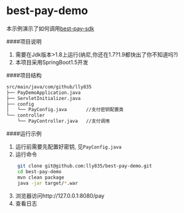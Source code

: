 # best-pay-demo
本示例演示了如何调用[best-pay-sdk](https://github.com/lly835/best-pay-sdk)

####项目说明
1. 需要在Jdk版本>1.8上运行(纳尼,你还在1.7?1.9都快出了你不知道吗?)
2. 本项目采用SpringBoot1.5开发

####项目结构
```bash
src/main/java/com/github/lly835
├── PayDemoApplication.java    
├── ServletInitializer.java
├── config
│   └── PayConfig.java       //支付密钥配置类
└── controller
    └── PayController.java   //支付调用
```

####运行示例
1. 运行前需要先配置好密钥, 见`PayConfig.java`
2. 运行命令
```bash
    git clone git@github.com:lly835/best-pay-demo.git
    cd best-pay-demo
    mvn clean package
    java -jar target/*.war
```
3. 浏览器访问http://127.0.0.1:8080/pay
4. 查看日志
